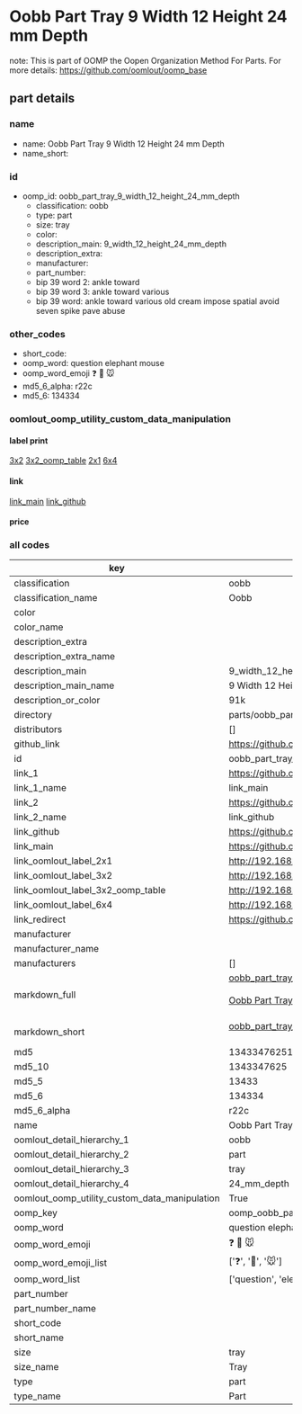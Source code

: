 # Oobb Part Tray 9 Width 12 Height 24 mm Depth  

note: This is part of OOMP the Oopen Organization Method For Parts. For more details: https://github.com/oomlout/oomp_base

##  part details
  







### name
* name: Oobb Part Tray 9 Width 12 Height 24 mm Depth
* name_short: 
### id
* oomp_id: oobb_part_tray_9_width_12_height_24_mm_depth
  * classification: oobb
  * type: part
  * size: tray
  * color: 
  * description_main: 9_width_12_height_24_mm_depth
  * description_extra: 
  * manufacturer: 
  * part_number: 
  * bip 39 word 2: ankle toward
  * bip 39 word 3: ankle toward various
  * bip 39 word: ankle toward various old cream impose spatial avoid seven spike pave abuse

### other_codes
* short_code: 
* oomp_word: question elephant mouse
* oomp_word_emoji :question: :elephant: :mouse:
* md5_6_alpha: r22c
* md5_6: 134334






### oomlout_oomp_utility_custom_data_manipulation
#### label print
[3x2](http://192.168.1.245:1112/?label=oomp%20r22c)
[3x2_oomp_table](http://192.168.1.108:1112/?label=oomp%20r22c)
[2x1](http://192.168.1.242:1112/?label=oomp%20r22c)
[6x4](http://192.168.1.55:1112/?label=oomp%20r22c)    

#### link

[link_main](https://github.com/oomlout/oomlout_oomp_version_1_messy/tree/main/parts/oobb_part_tray_9_width_12_height_24_mm_depth) [link_github](https://github.com/oomlout/oomlout_oomp_version_1_messy/tree/main/parts/oobb_part_tray_9_width_12_height_24_mm_depth)                             

#### price







### all codes 
| key | value |  
| --- | --- |  
| classification | oobb |  
| classification_name | Oobb |  
| color |  |  
| color_name |  |  
| description_extra |  |  
| description_extra_name |  |  
| description_main | 9_width_12_height_24_mm_depth |  
| description_main_name | 9 Width 12 Height 24 mm Depth |  
| description_or_color | 91k |  
| directory | parts/oobb_part_tray_9_width_12_height_24_mm_depth |  
| distributors | [] |  
| github_link | https://github.com/oomlout/oomlout_oomp_part_src/tree/main/parts/oobb_part_tray_9_width_12_height_24_mm_depth |  
| id | oobb_part_tray_9_width_12_height_24_mm_depth |  
| link_1 | https://github.com/oomlout/oomlout_oomp_version_1_messy/tree/main/parts/oobb_part_tray_9_width_12_height_24_mm_depth |  
| link_1_name | link_main |  
| link_2 | https://github.com/oomlout/oomlout_oomp_version_1_messy/tree/main/parts/oobb_part_tray_9_width_12_height_24_mm_depth |  
| link_2_name | link_github |  
| link_github | https://github.com/oomlout/oomlout_oomp_version_1_messy/tree/main/parts/oobb_part_tray_9_width_12_height_24_mm_depth |  
| link_main | https://github.com/oomlout/oomlout_oomp_version_1_messy/tree/main/parts/oobb_part_tray_9_width_12_height_24_mm_depth |  
| link_oomlout_label_2x1 | http://192.168.1.242:1112/?label=oomp%20r22c |  
| link_oomlout_label_3x2 | http://192.168.1.245:1112/?label=oomp%20r22c |  
| link_oomlout_label_3x2_oomp_table | http://192.168.1.108:1112/?label=oomp%20r22c |  
| link_oomlout_label_6x4 | http://192.168.1.55:1112/?label=oomp%20r22c |  
| link_redirect | https://github.com/oomlout/oomlout_oomp_version_1_messy/tree/main/parts/oobb_part_tray_9_width_12_height_24_mm_depth |  
| manufacturer |  |  
| manufacturer_name |  |  
| manufacturers | [] |  
| markdown_full | [oobb_part_tray_9_width_12_height_24_mm_depth](none)<br>[](none)<br>[Oobb Part Tray 9 Width 12 Height 24 Mm Depth](none)<br><br> |  
| markdown_short | [oobb_part_tray_9_width_12_height_24_mm_depth](none)<br><br> |  
| md5 | 1343347625101a11c79979a1e3398049 |  
| md5_10 | 1343347625 |  
| md5_5 | 13433 |  
| md5_6 | 134334 |  
| md5_6_alpha | r22c |  
| name | Oobb Part Tray 9 Width 12 Height 24 mm Depth |  
| oomlout_detail_hierarchy_1 | oobb |  
| oomlout_detail_hierarchy_2 | part |  
| oomlout_detail_hierarchy_3 | tray |  
| oomlout_detail_hierarchy_4 | 24_mm_depth |  
| oomlout_oomp_utility_custom_data_manipulation | True |  
| oomp_key | oomp_oobb_part_tray_9_width_12_height_24_mm_depth |  
| oomp_word | question elephant mouse |  
| oomp_word_emoji | :question: :elephant: :mouse: |  
| oomp_word_emoji_list | [':question:', ':elephant:', ':mouse:'] |  
| oomp_word_list | ['question', 'elephant', 'mouse'] |  
| part_number |  |  
| part_number_name |  |  
| short_code |  |  
| short_name |  |  
| size | tray |  
| size_name | Tray |  
| type | part |  
| type_name | Part |  
